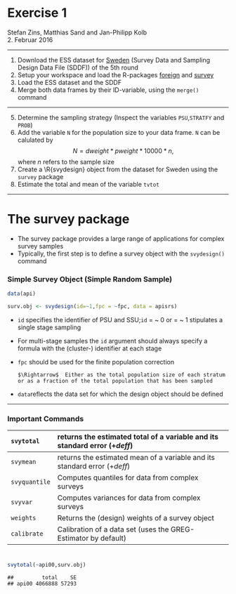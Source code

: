 # Exercise 1
Stefan Zins, Matthias Sand and Jan-Philipp Kolb  
2. Februar 2016  
*** 
1. Download the ESS dataset for [Sweden](http://www.europeansocialsurvey.org/data/country.html?c=sweden) (Survey Data and Sampling Design Data File (SDDF)) of the 5th round
2. Setup your workspace and load the R-packages [foreign](https://cran.r-project.org/web/packages/foreign/foreign.pdf) and [survey](https://cran.r-project.org/web/packages/survey/index.html)
3. Load the ESS dataset and the SDDF
4. Merge both data frames by their ID-variable, using the `merge()` command

***

5. Determine the sampling strategy (Inspect the variables `PSU`,`STRATFY` and `PROB`)
6. Add the variable `N` for the population size to your data frame. `N` can be calulated by
$$N= dweight* pweight *10000*n \text{,}$$
where $n$ refers to the sample size
7. Create a \R{svydesign} object from the dataset for Sweden using the `survey` package
8. Estimate the total and mean of the variable `tvtot`

*** 
# The survey package
- The survey package provides a large range of applications for complex survey samples
- Typically, the first step is to define a survey object with the `svydesign()` command



### Simple Survey Object (Simple Random Sample)


```r
data(api)

surv.obj <- svydesign(id=~1,fpc = ~fpc, data = apisrs)
```

- `id` specifies the identifier of PSU and SSU;`id` $=$ \~ 0 or $=$ \~ 1 stipulates a single stage sampling
- For multi-stage samples the `id` argument should always specify a formula with the (cluster-) identifier at each stage
- `fpc` should be used for the finite population correction

      $\Rightarrow$  Either as the total population size of each stratum or as a fraction of the total population that has been sampled  
- `data`reflects the data set for which the design object should be defined

***
### Important Commands

|`svytotal`   |returns the estimated total of a variable and its standard error ($+ deff$) |
|:-------------|:----------------------------------------------------------------------------|
|`svymean`     |returns the estimated mean of a variable and its standard error ($+ deff$)   |
|`svyquantile` |Computes quantiles for data from complex surveys                             |
|`svyvar`      |Computes variances  for data from complex surveys                            |
|`weights`     |Returns the (design) weights of a survey object                              |
|`calibrate`   |Calibration of a data set (uses the GREG-Estimator by default)               |

# 


```r
svytotal(~api00,surv.obj)
```

```
##         total    SE
## api00 4066888 57293
```



